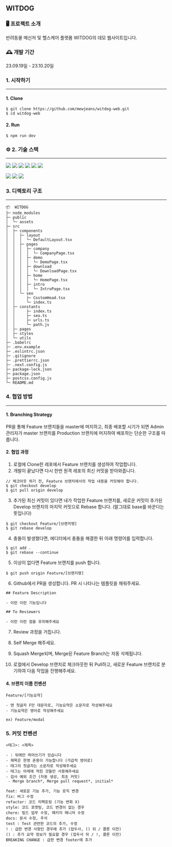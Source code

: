 ## WITDOG


### 🖥️ 프로젝트 소개
반려동물 메신저 및 헬스케어 플랫폼 WITDOG의 데모 웹사이트입니다.

### 🕰️ 개발 기간

23.09.19일 - 23.10.20일

### 1. 시작하기
---
#### 1. Clone
```
$ git clone https://github.com/mewjeans/witdog-web.git
$ cd witdog-web

```
#### 2. Run
```
$ npm run dev
```
### ⚙️ 2. 기술 스택 
----
<img src="https://img.shields.io/badge/visualstudiocode-007ACC?style=for-the-badge&logo=visualstudiocode&logoColor=white"> <img src="https://img.shields.io/badge/javascript-F7DF1E?style=for-the-badge&logo=javascript&logoColor=white"> 
<img src="https://img.shields.io/badge/react-61DAFB?style=for-the-badge&logo=react&logoColor=white">
<img src="https://img.shields.io/badge/Next.js-000000?style=flat-square&logo=Next.js&logoColor=white"/>
<img src="https://img.shields.io/badge/Typescript-3178C6?style=flat-square&logo=Typescript&logoColor=white"/>
<img src="https://img.shields.io/badge/Tailwind CSS-06B6D4?style=flat-square&logo=Tailwind CSS&logoColor=white"/>

<img src="https://img.shields.io/badge/prettier-F7B93E?style=for-the-badge&logo=prettier&logoColor=white"> <img src="https://img.shields.io/badge/eslint-4B32C3?style=for-the-badge&logo=eslint&logoColor=white"> <img src="https://img.shields.io/badge/styledcomponents-DB7093?style=for-the-badge&logo=styledcomponents&logoColor=white">

###  3. 디렉토리 구조 
---
```
📦  WITDOG
├─ node_modules
├─ public
│  └─ assets
├─ src
│  ├─ components
│  │  ├─ layout
│  │  │  └─ DefaultLayout.tsx
│  │  ├─ pages
│  │  │  ├─ company
│  │  │  │  └─ CompanyPage.tsx
│  │  │  ├─ demo
│  │  │  │  └─ DemoPage.tsx
│  │  │  ├─ download
│  │  │  │  └─ DownloadPage.tsx
│  │  │  ├─ home
│  │  │  │  └─ HomePage.tsx
│  │  │  ├─ intro
│  │  │  │  └─ IntroPage.tsx
│  │  └─ seo
│  │     ├─ CostomHead.tsx
│  │     └─ index.ts
│  ├─ constants
│  │     ├─ index.ts
│  │     ├─ seo.ts
│  │     ├─ urls.ts
│  │     └─ path.js
│  ├─ pages
│  ├─ styles
│  └─ utils
├─ .babelrc
├─ .env.example
├─ .eslintrc.json
├─ .gitignore
├─ .prettierrc.json
├─ .next.config.js
├─ package-lock.json
├─ package.json
├─ postcss.config.js
└─ README.md
```

### 4. 협업 방법
---
#### 1. Branching Strategy
PR을 통해 Feature 브랜치들을 master에 머지하고,
최종 배포할 시기가 되면 Admin 관리자가 master 브랜치를 Production 브랜치에 머지하여 배포하는 단순한 구조를 따릅니다.

#### 2. 협업 과정
1. 로컬에 Clone한 레포에서 Feature 브랜치를 생성하여 작업합니다.
2. 개발이 끝났다면 다시 한번 원격 레포의 최신 커밋을 받아와줍니다.
```
// 체크아웃 하기 전, Feature 브랜치에서의 작업 내용을 커밋해야 합니다.
$ git checkout develop
$ git pull origin develop
``` 
3. 추가된 최신 커밋이 있다면 내가 작업한 Feature 브랜치를, 새로운 커밋이 추가된 Develop 브랜치의 마지막 커밋으로 Rebase 합니다. (말그대로 base를 바꾼다는 뜻입니다)
```
$ git checkout Feature/[브랜치명]
$ git rebase develop
```
4. 충돌이 발생했다면, 에디터에서 충돌을 해결한 뒤 아래 명령어를 입력합니다.
```
$ git add .
$ git rebase --continue
```

5. 이상이 없다면 Feature 브랜치를 push 합니다.
```
$ git push origin Feature/[브랜치명]
```

6. Github에서 PR을 생성합니다. PR 시 나타나는 템플릿을 채워주세요.

```
## Feature Description

- 이런 이런 기능입니다

## To Reviewers

- 이런 이런 점을 유의해주세요
```
7. Review 과정을 거칩니다.

8. Self Merge 해주세요.

9. Squash Merge되며, Merge된 Feature Branch는 자동 삭제됩니다.

10. 로컬에서 Develop 브랜치로 체크아웃한 뒤 Pull하고, 새로운 Feature 브랜치로 분기하여 다음 작업을 진행해주세요.

#### 4. 브랜치 이름 컨벤션
```
Feature/[기능요약]

- 맨 첫글자 F만 대문자로, 기능요약은 소문자로 작성해주세요
- 기능요약은 영어로 작성해주세요

ex) Feature/modal
```


### 5. 커밋 컨벤션
```
<태그>: <제목>

- : 뒤에만 띄어쓰기가 있습니다
- 제목은 한영 혼용이 가능합니다 (가급적 영어로)
- 태그의 첫글자는 소문자로 작성해주세요
- 태그는 아래에 적힌 것들만 사용해주세요
- 검사 예외 조건 (자동 생성, 최초 커밋)
 - Merge branch*, Merge pull request*, initial*

feat: 새로운 기능 추가, 기능 로직 변경
fix: 버그 수정
refactor: 코드 리팩토링 (기능 변화 X)
style: 코드 포맷팅, 코드 변경이 없는 경우
chore: 빌드 업무 수정, 패키지 매니저 수정
docs: 문서 수정, 주석
test : Test 관련한 코드의 추가, 수정
! : 급한 변경 사항인 경우에 추가 (접두사, () 뒤 / 콜론 이전)
() : 추가 요약 정보가 필요할 경우 (접두사 뒤 / !, 콜론 이전)
BREAKING CHANGE : 급한 변경 footer에 추가
```
